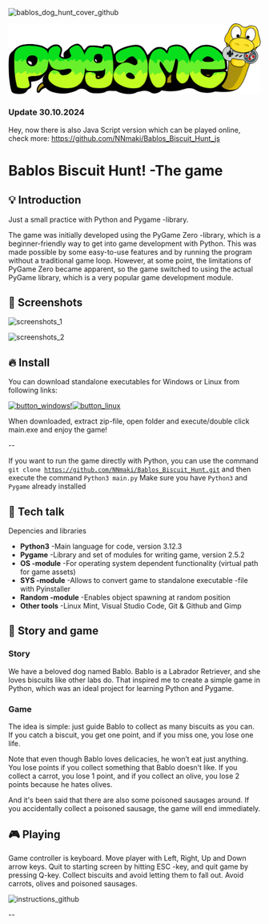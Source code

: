 



![bablos_dog_hunt_cover_github](https://github.com/user-attachments/assets/6bb17d0f-897e-4c43-bd4b-38b524500de0)


<p align="center">
  <img src="https://github.com/pygame/pygame/blob/main/docs/reST/_static/pygame_logo.svg">
  </p>

### Update 30.10.2024
Hey, now there is also Java Script version which can be played online, check more: https://github.com/NNmaki/Bablos_Biscuit_Hunt_js


# Bablos Biscuit Hunt! -The game

## 💡 Introduction

Just a small practice with Python and Pygame -library.

The game was initially developed using the PyGame Zero -library, which is a beginner-friendly way to get into game development with Python. This was made possible by some easy-to-use features and by running the program without a traditional game loop. However, at some point, the limitations of PyGame Zero became apparent, so the game switched to using the actual PyGame library, which is a very popular game development module.

## 🎯 Screenshots

![screenshots_1](https://github.com/user-attachments/assets/699d587b-9f20-47ee-b016-69a9bc4fe2f5)


![screenshots_2](https://github.com/user-attachments/assets/a2015185-9429-41ae-9d1c-afc073c61468)

## 🔥 Install

You can download standalone executables for Windows or Linux from following links:

<a href="https://github.com/NNmaki/Bablos_Biscuit_Hunt/raw/refs/heads/master/bablos_game_v1.1_windows.zip" target="_blank">![button_windows](https://github.com/user-attachments/assets/63a34989-7ba4-4456-8772-d7f587cfeca4)!</a><a href="https://github.com/NNmaki/Bablos_Biscuit_Hunt/raw/refs/heads/master/bablos_game_v1.1_debian_ubuntu.zip" target="_blank">![button_linux](https://github.com/user-attachments/assets/7703b34b-3f84-4148-bca2-b0829e0d588f)</a>

When downloaded, extract zip-file, open folder and execute/double click main.exe and enjoy the game!

--

If you want to run the game directly with Python, you can use the command <code>git clone https://github.com/NNmaki/Bablos_Biscuit_Hunt.git</code> and then execute the command <code>Python3 main.py</code> Make sure you have <code>Python3</code> and <code>Pygame</code> already installed

## 🔧 Tech talk

Depencies and libraries
- <b>Python3</b> -Main language for code, version 3.12.3
- <b>Pygame</b> -Library and set of modules for writing game, version 2.5.2
- <b>OS -module</b> -For operating system dependent functionality (virtual path for game assets)
- <b>SYS -module</b> -Allows to convert game to standalone executable -file with Pyinstaller
- <b>Random -module</b> -Enables object spawning at random position
- <b>Other tools</b> -Linux Mint, Visual Studio Code, Git & Github and Gimp

## 🦋 Story and game 
### Story

We have a beloved dog named Bablo. Bablo is a Labrador Retriever, and she loves biscuits like other labs do. That inspired me to create a simple game in Python, which was an ideal project for learning Python and Pygame.

### Game

The idea is simple: just guide Bablo to collect as many biscuits as you can. If you catch a biscuit, you get one point, and if you miss one, you lose one life.

Note that even though Bablo loves delicacies, he won’t eat just anything. You lose points if you collect something that Bablo doesn’t like. If you collect a carrot, you lose 1 point, and if you collect an olive, you lose 2 points because he hates olives.

And it's been said that there are also some poisoned sausages around. If you accidentally collect a poisoned sausage, the game will end immediately.

## 🎮 Playing

Game controller is keyboard. Move player with Left, Right, Up and Down arrow keys. Quit to starting screen by hitting ESC -key, and quit game by pressing Q-key.
Collect biscuits and avoid letting them to fall out. Avoid carrots, olives and poisoned sausages.

![instructions_github](https://github.com/user-attachments/assets/f41d131b-7be3-46e6-a592-54013f78f2e6)











--



